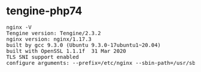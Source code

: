 # tengine-php74

<pre>
nginx -V
Tengine version: Tengine/2.3.2
nginx version: nginx/1.17.3
built by gcc 9.3.0 (Ubuntu 9.3.0-17ubuntu1~20.04) 
built with OpenSSL 1.1.1f  31 Mar 2020
TLS SNI support enabled
configure arguments: --prefix=/etc/nginx --sbin-path=/usr/sbin/nginx --modules-path=/usr/lib/nginx/modules --conf-path=/etc/nginx/nginx.conf --error-log-path=/var/log/nginx/error.log --http-log-path=/var/log/nginx/access.log --pid-path=/var/run/nginx.pid --lock-path=/var/run/nginx.lock --http-client-body-temp-path=/var/cache/nginx/client_temp --http-proxy-temp-path=/var/cache/nginx/proxy_temp --http-fastcgi-temp-path=/var/cache/nginx/fastcgi_temp --http-uwsgi-temp-path=/var/cache/nginx/uwsgi_temp --http-scgi-temp-path=/var/cache/nginx/scgi_temp --user=nginx --group=nginx --with-libatomic --with-pcre-jit --with-jemalloc --with-http_ssl_module --with-http_realip_module --with-http_addition_module --with-http_sub_module --with-http_dav_module --with-http_flv_module --with-http_mp4_module --with-http_gunzip_module --with-http_gzip_static_module --with-http_random_index_module --with-http_secure_link_module --with-http_stub_status_module --with-http_auth_request_module --with-http_xslt_module --with-http_image_filter_module --with-threads --with-stream --with-stream_ssl_module --with-stream_ssl_preread_module --with-stream_realip_module --with-http_slice_module --with-mail --with-mail_ssl_module --with-compat --with-file-aio --with-http_v2_module --with-ipv6 --with-debug --add-module=modules/ngx_http_upstream_check_module --add-module=modules/ngx_slab_stat --add-module=modules/ngx_http_user_agent_module --add-module=modules/ngx_http_upstream_vnswrr_module --add-module=modules/ngx_http_upstream_dynamic_module --add-module=modules/ngx_http_upstream_consistent_hash_module --add-module=modules/ngx_http_sysguard_module --add-module=modules/ngx_http_slice_module --add-module=modules/ngx_http_upstream_session_sticky_module --add-module=modules/ngx_devel_kit-master --add-module=modules/set-misc-nginx-module-master --add-module=modules/ngx_http_geoip2_module-master --add-module=modules/headers-more-nginx-module-master --add-module=modules/naxsi-master/naxsi_src --with-pcre=/usr/src/pcre-8.44 --with-cc-opt='-Wp,-D_FORTIFY_SOURCE=2,-fexceptions,-DTCP_FASTOPEN=23,--param=ssp-buffer-size=4'
</pre>
